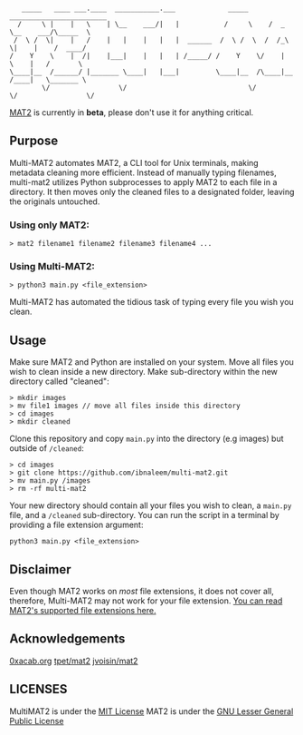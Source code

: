 ```

   _____   ____ ___.____  ___________.___             _____      ________________________  
  /     \ |    |   \    | \__    ___/|   |           /     \    /  _  \__    ___/\_____  \ 
 /  \ /  \|    |   /    |   |    |   |   |  ______  /  \ /  \  /  /_\  \|    |    /  ____/    
/    Y    \    |  /|    |___|    |   |   | /_____/ /    Y    \/    |    \    |   /       \ 
\____|__  /______/ |_______ \____|   |___|         \____|__  /\____|__  /____|   \_______ \
        \/                 \/                              \/         \/                 \/
```
[MAT2](https://github.com/tpet/mat2) is currently in **beta**, please don't use it for anything critical.

## Purpose
Multi-MAT2 automates MAT2, a CLI tool for Unix terminals, making metadata cleaning more efficient. Instead of manually typing filenames, multi-mat2 utilizes Python subprocesses to apply MAT2 to each file in a directory. It then moves only the cleaned files to a designated folder, leaving the originals untouched.

### Using only MAT2:
```
> mat2 filename1 filename2 filename3 filename4 ...
```
### Using Multi-MAT2:
```
> python3 main.py <file_extension>
```

Multi-MAT2 has automated the tidious task of typing every file you wish you clean.

## Usage
Make sure MAT2 and Python are installed on your system. Move all files you wish to clean inside a new directory. Make sub-directory within the new directory called "cleaned":
```
> mkdir images
> mv file1 images // move all files inside this directory
> cd images
> mkdir cleaned
```
Clone this repository and copy `main.py` into the directory (e.g images) but outside of `/cleaned`:
```
> cd images
> git clone https://github.com/ibnaleem/multi-mat2.git
> mv main.py /images
> rm -rf multi-mat2
```
Your new directory should contain all your files you wish to clean, a `main.py` file, and a `/cleaned` sub-directory. You can run the script in a terminal by providing a file extension argument:
```
python3 main.py <file_extension>
```
## Disclaimer
Even though MAT2 works on *most* file extensions, it does not cover all, therefore, Multi-MAT2 may not work for your file extension. [You can read MAT2's supported file extensions here.](https://0xacab.org/jvoisin/mat2#supported-formats)

## Acknowledgements
[0xacab.org](https://about.0xacab.org)
[tpet/mat2](https://github.com/tpet/mat2)
[jvoisin/mat2](https://0xacab.org/jvoisin/mat2)

## LICENSES
MultiMAT2 is under the [MIT License](https://github.com/ibnaleem/multi-mat2/blob/main/docs/LICENSE)
MAT2 is under the [GNU Lesser General Public License](https://0xacab.org/jvoisin/mat2/-/blob/master/LICENSE?ref_type=heads)
